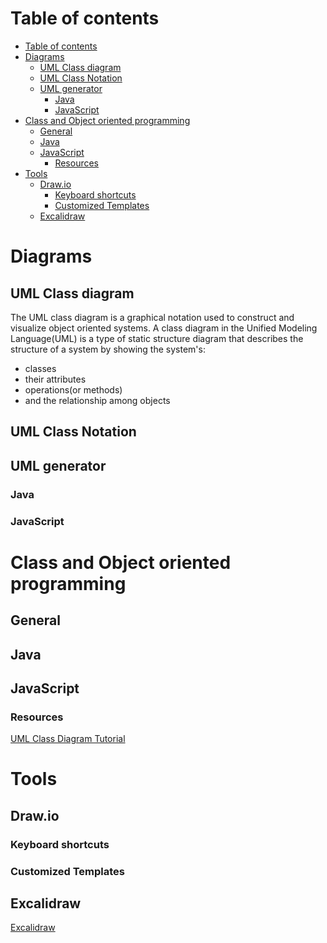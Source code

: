# Table of contents
- [Table of contents](#table-of-contents)
- [Diagrams](#diagrams)
  - [UML Class diagram](#uml-class-diagram)
  - [UML Class Notation](#uml-class-notation)
  - [UML generator](#uml-generator)
    - [Java](#java)
    - [JavaScript](#javascript)
- [Class and Object oriented programming](#class-and-object-oriented-programming)
  - [General](#general)
  - [Java](#java-1)
  - [JavaScript](#javascript-1)
    - [Resources](#resources)
- [Tools](#tools)
  - [Draw.io](#drawio)
    - [Keyboard shortcuts](#keyboard-shortcuts)
    - [Customized Templates](#customized-templates)
  - [Excalidraw](#excalidraw)
# Diagrams
## UML Class diagram
The UML class diagram is a graphical notation used to construct and visualize object oriented systems. A class diagram in the Unified Modeling Language(UML) is a type of static structure diagram that describes the structure of a system by showing the system's:
- classes
- their attributes
- operations(or methods)
- and the relationship among objects

## UML Class Notation

## UML generator
### Java
### JavaScript

# Class and Object oriented programming
## General
## Java
## JavaScript

### Resources
[UML Class Diagram Tutorial](https://www.visual-paradigm.com/guide/uml-unified-modeling-language/uml-class-diagram-tutorial/)

# Tools
## Draw.io
### Keyboard shortcuts
### Customized Templates
## Excalidraw
[Excalidraw](https://excalidraw.com/)